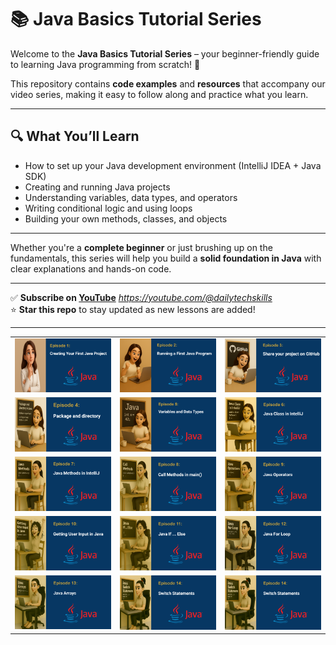 # 📚 Java Basics Tutorial Series

Welcome to the **Java Basics Tutorial Series** – your beginner-friendly guide to learning Java programming from scratch! 🚀

This repository contains **code examples** and **resources** that accompany our video series, making it easy to follow along and practice what you learn.

---

## 🔍 What You’ll Learn

- How to set up your Java development environment (IntelliJ IDEA + Java SDK)
- Creating and running Java projects
- Understanding variables, data types, and operators
- Writing conditional logic and using loops
- Building your own methods, classes, and objects

---

Whether you're a **complete beginner** or just brushing up on the fundamentals, this series will help you build a **solid foundation in Java** with clear explanations and hands-on code.

---

✅ **Subscribe on [YouTube](#)** *https://youtube.com/@dailytechskills*  
⭐ **Star this repo** to stay updated as new lessons are added!

---

<table width="100%" style="table-layout: fixed; border-collapse: collapse;">
  <tr>
    <td align="center">
      <a href="https://youtu.be/-3eLvkO-N78">
        <img src="https://github.com/NoushinB/java_course/blob/master/src/main/resources/episods%20images/episod1.png?raw=true" width="300" alt="Episode 1"/>
      </a>
    </td>
    <td align="center">
      <a href="https://youtu.be/aTGHSAkkEqI">
        <img src="https://github.com/NoushinB/java_course/blob/master/src/main/resources/episods%20images/episod2.png?raw=true" width="300" alt="Episode 2"/>
      </a>
    </td>
    <td align="center">
      <a href="https://youtu.be/9xTrzoMvb-0">
        <img src="https://github.com/NoushinB/java_course/blob/master/src/main/resources/episods%20images/episod3.png?raw=true" width="300" alt="Episode 3"/>
      </a>
    </td>
  </tr>
  <tr>
    <td align="center">
      <a href="https://youtu.be/wGhdWNwEA-k">
        <img src="https://github.com/NoushinB/java_course/blob/master/src/main/resources/episods%20images/episod4.png?raw=true" width="300" alt="Episode 4"/>
      </a>
    </td>
    <td align="center">
      <a href="https://youtu.be/_ATvT3w3Kwo">
        <img src="https://github.com/NoushinB/java_course/blob/master/src/main/resources/episods%20images/episod5.png?raw=true" width="300" alt="Episode 5"/>
      </a>
    </td>
    <td align="center">
      <a href="https://youtu.be/b3R86O10rjc">
        <img src="https://github.com/NoushinB/java_course/blob/master/src/main/resources/episods%20images/episod6.png?raw=true" width="300" alt="Episode 6"/>
      </a>
    </td>
  </tr>
  <tr>
    <td align="center">
      <a href="https://youtu.be/ussBj4x8mwg">
        <img src="https://github.com/NoushinB/java_course/blob/master/src/main/resources/episods%20images/episod7.png?raw=true" width="300" alt="Episode 7"/>
      </a>
    </td>
    <td align="center">
      <a href="https://youtu.be/rqXWD0mnmaM">
        <img src="https://github.com/NoushinB/java_course/blob/master/src/main/resources/episods%20images/episod8.png?raw=true" width="300" alt="Episode 8"/>
      </a>
    </td>
    <td align="center">
      <a href="https://youtu.be/8_pzT4GClqU">
        <img src="https://github.com/NoushinB/java_course/blob/master/src/main/resources/episods%20images/episod9.png?raw=true" width="300" alt="Episode 9"/>
      </a></td>
  </tr>
   <tr>
    <td align="center">
      <a href="https://youtu.be/O1J_EisAS4w">
        <img src="https://github.com/NoushinB/java_course/blob/master/src/main/resources/episods%20images/episod10.png?raw=true" width="300" alt="Episode 10"/>
      </a>
    </td>
    <td align="center">
      <a href="https://youtu.be/r2PCUGYNdB8">
        <img src="https://github.com/NoushinB/java_course/blob/master/src/main/resources/episods%20images/episod11.png?raw=true" width="300" alt="Episode 11"/>
      </a>
    </td>
    <td align="center">
      <a href="https://youtu.be/PKFXEiHUiSo">
        <img src="https://github.com/NoushinB/java_course/blob/master/src/main/resources/episods%20images/episod12.png?raw=true" width="300" alt="Episode 12"/>
      </a>
     </td>
  </tr>
   </tr>
   <tr>
    <td align="center">
      <a href="https://youtu.be/l4npktC7Luo">
        <img src="https://github.com/NoushinB/java_course/blob/master/src/main/resources/episods%20images/episod13.png?raw=true" width="300" alt="Episode 13"/>
      </a>
    </td>
    <td align="center">
      <a href="https://youtu.be/NhTRMyb5BQA">
        <img src="https://github.com/NoushinB/java_course/blob/master/src/main/resources/episods%20images/episod14.png?raw=true" width="300" alt="Episode 14"/>
      </a>
    </td>
    <td align="center">
      <a href="https://youtu.be/NhTRMyb5BQA">
        <img src="https://github.com/NoushinB/java_course/blob/master/src/main/resources/episods%20images/episod14.png?raw=true" width="300" alt="Episode 14"/>
      </a>
    </td>
  </tr>
</table>





